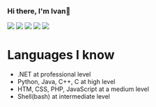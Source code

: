 ### Hi there, I'm Ivan👋
![](http://github-profile-summary-cards.vercel.app/api/cards/profile-details?username=ivangarciaquintela&theme=gotham)
![](http://github-profile-summary-cards.vercel.app/api/cards/repos-per-language?username=ivangarciaquintela&theme=gotham&show_icons=true)
![](http://github-profile-summary-cards.vercel.app/api/cards/most-commit-language?username=ivangarciaquintela&theme=gotham)
![](http://github-profile-summary-cards.vercel.app/api/cards/stats?username=ivangarciaquintela&theme=gotham)
![](http://github-profile-summary-cards.vercel.app/api/cards/productive-time?username=ivangarciaquintela&theme=gotham&utcOffset=3)

# Languages I know
- .NET at professional level
- Python, Java, C++, C at high level
- HTM, CSS, PHP, JavaScript at a medium level
- Shell(bash) at intermediate level


<!--
**ivangarciaquintela/ivangarciaquintela** is a ✨ _special_ ✨ repository because its `README.md` (this file) appears on your GitHub profile.

Here are some ideas to get you started:

- 🔭 I’m currently working on 
- 🌱 I’m currently learning ...
- 👯 I’m looking to collaborate on ...
- 🤔 I’m looking for help with ...
- 💬 Ask me about ...
- 📫 How to reach me: ...
- 😄 Pronouns: ...
- ⚡ Fun fact: ...
-->
